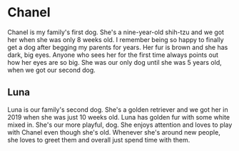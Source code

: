 <!DOCTYPE HTML>
<html>
<head>
  <title>My Two Dogs</title>
</head>
<h1>Chanel</h1>
<p>Chanel is my family's first dog. She's a nine-year-old shih-tzu and we got her when she was only 8 weeks old. I remember being so happy to finally get a dog after begging my parents for years. Her fur is brown and she has dark, big eyes. Anyone who sees her for the first time always points out how her eyes are so big. She was our only dog until she was 5 years old, when we got our second dog.</p>
<h2>Luna</h2>
<p>Luna is our family's second dog. She's a golden retriever and we got her in 2019 when she was just 10 weeks old. Luna has golden fur with some white mixed in. She's our more playful, dog. She enjoys attention and loves to play with Chanel even though she's old. Whenever she's around new people, she loves to greet them and overall just spend time with them.</p>
